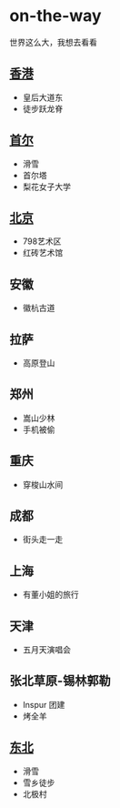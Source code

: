 # on-the-way
世界这么大，我想去看看

## [香港](https://github.com/OLDMAN007/on-the-way/blob/master/HongKong.md)
  - 皇后大道东
  - 徒步跃龙脊
  
## [首尔](Seoul.md)
  - 滑雪
  - 首尔塔
  - 梨花女子大学
  
## [北京](https://github.com/OLDMAN007/on-the-way/blob/master/%E5%88%9D%E6%B8%B8%E5%B8%9D%E9%83%BD.md)
  - 798艺术区
  - 红砖艺术馆
  
## 安徽
  - 徽杭古道

## 拉萨
  - 高原登山

## 郑州
  - 嵩山少林
  - 手机被偷

## 重庆
  - 穿梭山水间

## 成都
  - 街头走一走

## 上海
  - 有董小姐的旅行

## 天津
  - 五月天演唱会

## 张北草原-锡林郭勒
  - Inspur 团建
  - 烤全羊

## [东北](东北.txt)
  - 滑雪
  - 雪乡徒步
  - 北极村
